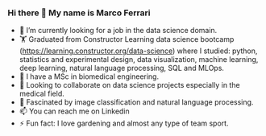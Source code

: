 ### Hi there 👋 My name is Marco Ferrari


- 🔭 I’m currently looking for a job in the data science domain.
- 🏋️ Graduated from Constructor Learning data science bootcamp (https://learning.constructor.org/data-science) where I studied: python, statistics and experimental design, data visualization, machine learning, deep learning, natural language processing, SQL and MLOps.
- 🌱 I have a MSc in biomedical engineering.
- 👯 Looking to collaborate on data science projects especially in the medical field.
- 🤔 Fascinated by image classification and natural language processing.
- 📫 You can reach me on Linkedin
- ⚡ Fun fact: I love gardening and almost any type of team sport.
